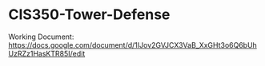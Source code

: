 # CIS350-Tower-Defense

Working Document: https://docs.google.com/document/d/1IJov2GVJCX3VaB_XxGHt3o6Q6bUhUzRZz1HasKTR85I/edit
